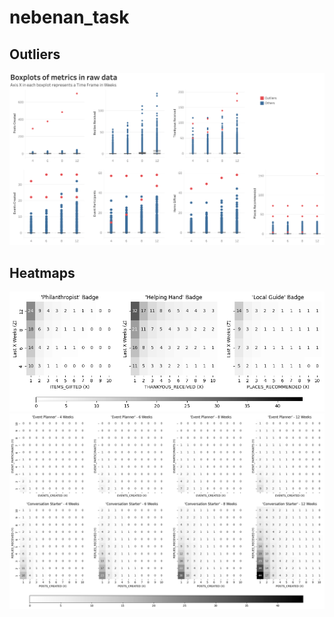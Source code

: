 # nebenan_task

## Outliers
![plot](plots/1_boxplots_raw_data.png)

## Heatmaps

![plot](plots/4_badges_heatmaps_2_params.png)
![plot](plots/5_badges_heatmaps_3_params.png)
